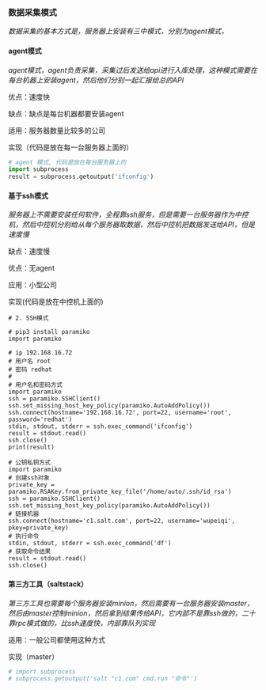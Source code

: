 ### 数据采集模式

*数据采集的基本方式是，服务器上安装有三中模式，分别为agent模式，*

#### agent模式

*agent模式，agent负责采集，采集过后发送给api进行入库处理，这种模式需要在每台机器上安装agent，然后他们分别一起汇报给总的API*

优点：速度快

缺点：缺点是每台机器都要安装agent

适用：服务器数量比较多的公司

实现（代码是放在每一台服务器上面的）

```python
# agent 模式, 代码是放在每台服务器上的
import subprocess
result = subprocess.getoutput('ifconfig')
```

#### 基于ssh模式

*服务器上不需要安装任何软件，全程靠ssh服务，但是需要一台服务器作为中控机，然后中控机分别给从每个服务器取数据，然后中控机把数据发送给API，但是速度慢*

缺点：速度慢

优点：无agent

应用：小型公司

实现(代码是放在中控机上面的)

```pyhton
# 2. SSH模式

# pip3 install paramiko
import paramiko

# ip 192.168.16.72
# 用户名 root
# 密码 redhat
#
# 用户名和密码方式
import paramiko
ssh = paramiko.SSHClient()
ssh.set_missing_host_key_policy(paramiko.AutoAddPolicy())
ssh.connect(hostname='192.168.16.72', port=22, username='root', password='redhat')
stdin, stdout, stderr = ssh.exec_command('ifconfig')
result = stdout.read()
ssh.close()
print(result)

# 公钥私钥方式
import paramiko
# 创建ssh对象
private_key = paramiko.RSAKey.from_private_key_file('/home/auto/.ssh/id_rsa')
ssh = paramiko.SSHClient()
ssh.set_missing_host_key_policy(paramiko.AutoAddPolicy())
# 链接机器
ssh.connect(hostname='c1.salt.com', port=22, username='wupeiqi', pkey=private_key)
# 执行命令
stdin, stdout, stderr = ssh.exec_command('df')
# 获取命令结果
result = stdout.read()
ssh.close()
```

#### 第三方工具（saltstack）

*第三方工具也需要每个服务器安装minion，然后需要有一台服务器安装master，然后由master控制minion，然后拿到结果传给API，它内部不是靠ssh做的，二十靠rpc模式做的，比ssh速度快，内部靠队列实现*

适用：一般公司都使用这种方式

实现（master）

```python
# import subprocess
# subprocess.getoutput('salt "c1.com" cmd.run "命令"')
```

